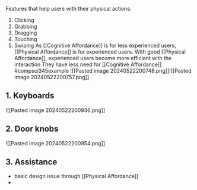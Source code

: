 Features that help users with their physical actions:
1. Clicking
2. Grabbing
3. Dragging
4. Touching
5. Swiping
As [[Cognitive Affordance]] is for less experienced users, [[Physical Affordance]] is for experienced users. 
With good [[Physical Affordance]], experienced users become more efficient with the interaction
They have less need for [[Cognitive Affordance]]
#compsci345example ![[Pasted image 20240522200748.png]]![[Pasted image 20240522200757.png]]
## 1. Keyboards
![[Pasted image 20240522200936.png]]
## 2. Door knobs
![[Pasted image 20240522200954.png]]
## 3. Assistance
- basic design issue through [[Physical Affordance]]
- 